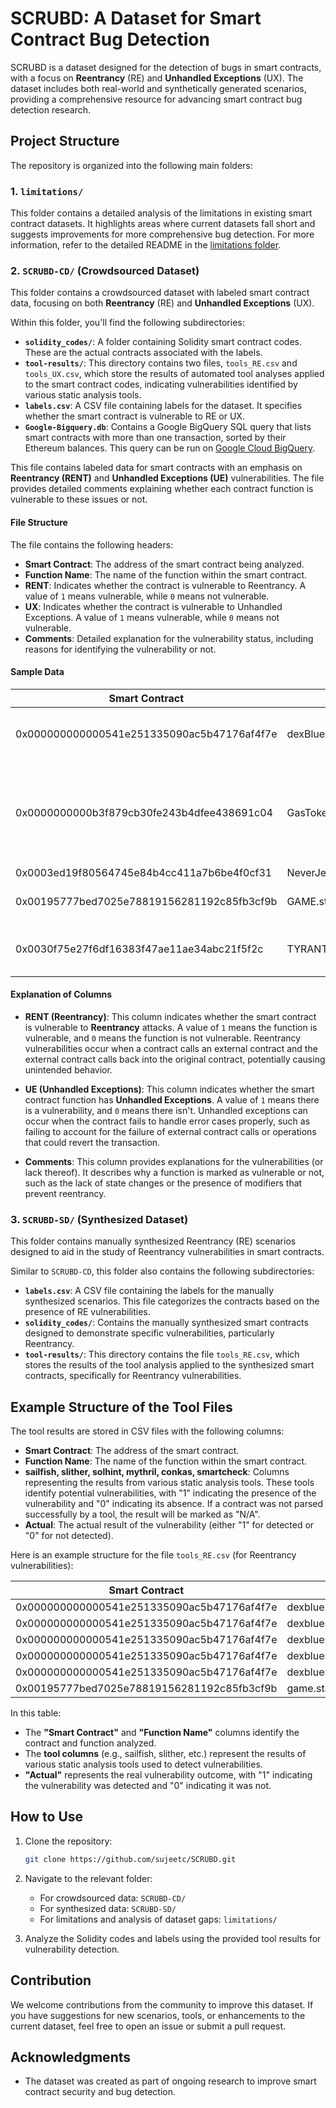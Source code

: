 # SCRUBD: A Dataset for Smart Contract Bug Detection

SCRUBD is a dataset designed for the detection of bugs in smart contracts, with a focus on **Reentrancy** (RE) and **Unhandled Exceptions** (UX). The dataset includes both real-world and synthetically generated scenarios, providing a comprehensive resource for advancing smart contract bug detection research.

## Project Structure

The repository is organized into the following main folders:

### 1. `limitations/`
This folder contains a detailed analysis of the limitations in existing smart contract datasets. It highlights areas where current datasets fall short and suggests improvements for more comprehensive bug detection. For more information, refer to the detailed README in the [limitations folder](limitations/README.md).

### 2. `SCRUBD-CD/` (Crowdsourced Dataset)
This folder contains a crowdsourced dataset with labeled smart contract data, focusing on both **Reentrancy** (RE) and **Unhandled Exceptions** (UX).

Within this folder, you'll find the following subdirectories:
- **`solidity_codes/`**: A folder containing Solidity smart contract codes. These are the actual contracts associated with the labels.
- **`tool-results/`**: This directory contains two files, `tools_RE.csv` and `tools_UX.csv`, which store the results of automated tool analyses applied to the smart contract codes, indicating vulnerabilities identified by various static analysis tools.
- **`labels.csv`**: A CSV file containing labels for the dataset. It specifies whether the smart contract is vulnerable to RE or UX.
- **`Google-Bigquery.db`**: Contains a Google BigQuery SQL query that lists smart contracts with more than one transaction, sorted by their Ethereum balances. This query can be run on [Google Cloud BigQuery](https://cloud.google.com/bigquery).

This file contains labeled data for smart contracts with an emphasis on **Reentrancy (RENT)** and **Unhandled Exceptions (UE)** vulnerabilities. The file provides detailed comments explaining whether each contract function is vulnerable to these issues or not.

#### File Structure

The file contains the following headers:

- **Smart Contract**: The address of the smart contract being analyzed.
- **Function Name**: The name of the function within the smart contract.
- **RENT**: Indicates whether the contract is vulnerable to Reentrancy. A value of `1` means vulnerable, while `0` means not vulnerable.
- **UX**: Indicates whether the contract is vulnerable to Unhandled Exceptions. A value of `1` means vulnerable, while `0` means not vulnerable.
- **Comments**: Detailed explanation for the vulnerability status, including reasons for identifying the vulnerability or not.

#### Sample Data

| Smart Contract                               | Function Name                                             | RENT | UE  | Comments                                                            |
|---------------------------------------------|----------------------------------------------------------|------|-----|---------------------------------------------------------------------|
| 0x000000000000541e251335090ac5b47176af4f7e  | dexBlue.spendGasTokens(uint256)                          | 0    | 1   | -- No REENT: no ether involved                                       |
| 0x0000000000b3f879cb30fe243b4dfee438691c04  | GasToken2.makeChild()                                    | 0    | 1   | -- Reason for no REENT: No state changes after external call       | 
| 0x0003ed19f80564745e84b4cc411a7b6be4f0cf31  | NeverJeet.openTrading()                                  | 0    | 0   |                                                                     |
| 0x00195777bed7025e78819156281192c85fb3cf9b  | GAME.startRaffle(uint256)                                | 1    | 0   | -- REENT -- state var jackpot                                       |
| 0x0030f75e27f6df16383f47ae11ae34abc21f5f2c  | TYRANT.GoLive()                                          | 0    | 0   | -- no REENT: modifier onlyowner                                     |

#### Explanation of Columns

- **RENT (Reentrancy)**: This column indicates whether the smart contract is vulnerable to **Reentrancy** attacks. A value of `1` means the function is vulnerable, and `0` means the function is not vulnerable. Reentrancy vulnerabilities occur when a contract calls an external contract and the external contract calls back into the original contract, potentially causing unintended behavior.

- **UE (Unhandled Exceptions)**: This column indicates whether the smart contract function has **Unhandled Exceptions**. A value of `1` means there is a vulnerability, and `0` means there isn't. Unhandled exceptions can occur when the contract fails to handle error cases properly, such as failing to account for the failure of external contract calls or operations that could revert the transaction.

- **Comments**: This column provides explanations for the vulnerabilities (or lack thereof). It describes why a function is marked as vulnerable or not, such as the lack of state changes or the presence of modifiers that prevent reentrancy.


### 3. `SCRUBD-SD/` (Synthesized Dataset)
This folder contains manually synthesized Reentrancy (RE) scenarios designed to aid in the study of Reentrancy vulnerabilities in smart contracts.

Similar to `SCRUBD-CD`, this folder also contains the following subdirectories:
- **`labels.csv`**: A CSV file containing the labels for the manually synthesized scenarios. This file categorizes the contracts based on the presence of RE vulnerabilities.
- **`solidity_codes/`**: Contains the manually synthesized smart contracts designed to demonstrate specific vulnerabilities, particularly Reentrancy.
- **`tool-results/`**: This directory contains the file `tools_RE.csv`, which stores the results of the tool analysis applied to the synthesized smart contracts, specifically for Reentrancy vulnerabilities.

## Example Structure of the Tool Files

The tool results are stored in CSV files with the following columns:

- **Smart Contract**: The address of the smart contract.
- **Function Name**: The name of the function within the smart contract.
- **sailfish, slither, solhint, mythril, conkas, smartcheck**: Columns representing the results from various static analysis tools. These tools identify potential vulnerabilities, with "1" indicating the presence of the vulnerability and "0" indicating its absence. If a contract was not parsed successfully by a tool, the result will be marked as "N/A".
- **Actual**: The actual result of the vulnerability (either "1" for detected or "0" for not detected).

Here is an example structure for the file `tools_RE.csv` (for Reentrancy vulnerabilities):

| Smart Contract                               | Function Name                                          | sailfish | slither | solhint | mythril | conkas | Actual |
|---------------------------------------------|-------------------------------------------------------|----------|---------|---------|---------|--------|--------|
| 0x000000000000541e251335090ac5b47176af4f7e  | dexblue.spendgastokens                                | N/A      | 1       | 0       | 0       | 0      | 1      |
| 0x000000000000541e251335090ac5b47176af4f7e  | dexbluesettlementmodule.matchorderwithreserve        | N/A      | 1       | 0       | 0       | 0      | 1      |
| 0x000000000000541e251335090ac5b47176af4f7e  | dexbluesettlementmodule.matchorderwithreservewithdata| N/A      | 1       | 0       | 0       | 0      | 1      |
| 0x000000000000541e251335090ac5b47176af4f7e  | dexbluesettlementmodule.settleringtrade              | N/A      | 1       | 0       | 0       | 0      | 1      |
| 0x000000000000541e251335090ac5b47176af4f7e  | dexbluesettlementmodule.settleringtradewithdata     | N/A      | 1       | 0       | 0       | 0      | 1      |
| 0x00195777bed7025e78819156281192c85fb3cf9b  | game.startraffle                                     | 0        | 1       | 1       | 0       | 0      | 1      |

In this table:
- The **"Smart Contract"** and **"Function Name"** columns identify the contract and function analyzed.
- The **tool columns** (e.g., sailfish, slither, etc.) represent the results of various static analysis tools used to detect vulnerabilities.
- **"Actual"** represents the real vulnerability outcome, with "1" indicating the vulnerability was detected and "0" indicating it was not.

## How to Use

1. Clone the repository:
    ```bash
    git clone https://github.com/sujeetc/SCRUBD.git
    ```

2. Navigate to the relevant folder:
    - For crowdsourced data: `SCRUBD-CD/`
    - For synthesized data: `SCRUBD-SD/`
    - For limitations and analysis of dataset gaps: `limitations/`

3. Analyze the Solidity codes and labels using the provided tool results for vulnerability detection.

## Contribution

We welcome contributions from the community to improve this dataset. If you have suggestions for new scenarios, tools, or enhancements to the current dataset, feel free to open an issue or submit a pull request.

## Acknowledgments

- The dataset was created as part of ongoing research to improve smart contract security and bug detection.

